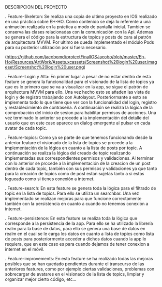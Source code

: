 DESCRIPCION DEL PROYECTO

. Feature-Skeleton:
  Se realiza una copia de ultimo proyecto en IOS realizado en una práctica sobre EH-HO.
  Como contenido se deja lo referente a una animación realizada en la práctica a modo de pantalla inicial.
  Tambien se conserva las clases relacionadas con la comunicación con la Api.
  Ademas se genera el código para la estructura de topics y posts de cara al patrón de arquitectura MVVM.
  Por ultimo se queda implementado el módulo Pods para su posterior utilización por si fuera necesario.
  
  (https://github.com/jacobomd/protectFinalIOSJacobo/blob/master/Eh-Ho/Resources/ArtWork/Assets.xcassets/Screenshot%20login%20user.imageset/Screenshot%20login%20user.png)
  
. Feature-Login y Alta:
  En primer lugar a pesar de no estar dentro de esta feature se genera la funcionalidad para el visionado de la lista de 
  topics ya que es lo primero que se va a visualizar en la app, se sigue el patrón de arquitectura MVVM para ello. Una
  vez hecho esto se añaden las vista de login y de registro trabajando con Autolayout. Posteriormante a esto se 
  implementa todo lo que tiene que ver con la funcionalidad del login, registro y restablecimiento de contraseña.
  A continuación se realiza la lógica de la comprobación del inicio de sesion para habilitar permisos de acciones.
  Una vez terminado lo anterior se procede a la implementación del detalle del usuario que en este caso aparece un 
  dialog emergente al pulsar en cada avatar de cada topic.
  
. Feature-topics:
  Como ya se parte de que tenemos funcionando desde la anterior feature el visionado de la lista de topics se procede a 
  la implementación de la lógica en cuanto a la lista de posts por topic. A continuación se realiza la lógica del creado
  de topic realizando implementadas sus correspondientes permisos y validaciones.
  Al terminar con lo anterior se procede a la implementación de la creacion de un post dentro de cada topic, también 
  con sus permisos y validaciones ya que tanto para la creación de topics como de post estan sujetas tanto a si 
  estas logueado como si tienes conexión a internet.
  
. Feature-search:
  En esta feature se genera toda la lógica para el filtrado de topic en la lista de topics. Para ello se utiliza
  un searchbar. Una vez implementado se realizan mejoras para que funcione correctamente también con la persistencia
  en cuanto a cuando no tenemos conexión a internet.
  
. Feature-persistence:
  En esta feature se realiza toda la lógica que corresponde a la persistencia de la app. Para ello se ha utilizado la
  librería realm para la base de datos, para ello se genera una base de datos en realm en el cual se le carga los 
  datos en cuanto a lista de topics como  lista de posts para posteriormente acceder a dichos datos cuando la app
  lo requiera, que en este caso es para cuando dejamos de tener conexion a internet en el móvil.
  
. Feature-improvements:
  En esta feature se ha realizado todas las mejoras posibles que se han quedado pendientes durante el transcurso 
  de las anteriores features, como por ejemplo ciertas validaciones, problemas con sobrecargar de avatares en el 
  visionado de la lista de topics, limpiar y organizar mejor cierto código, etc...

